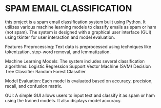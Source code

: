 
# SPAM EMAIL CLASSIFICATION
this project is a spam email classification system built using Python. It utilizes various machine learning models to classify emails as spam or ham (not spam). The system is designed with a graphical user interface (GUI) using tkinter for user interaction and model evaluation.

Features
Preprocessing: Text data is preprocessed using techniques like tokenization, stop-word removal, and lemmatization.

Machine Learning Models: The system includes several classification algorithms:
Logistic Regression
Support Vector Machine (SVM)
Decision Tree Classifier
Random Forest Classifier


Model Evaluation: Each model is evaluated based on accuracy, precision, recall, and confusion matrix.


GUI: A simple GUI allows users to input text and classify it as spam or ham using the trained models. It also displays model accuracy.
